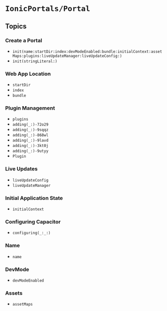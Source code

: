 # ``IonicPortals/Portal``

## Topics

### Create a Portal

- ``init(name:startDir:index:devModeEnabled:bundle:initialContext:assetMaps:plugins:liveUpdateManager:liveUpdateConfig:)``
- ``init(stringLiteral:)``

### Web App Location 

- ``startDir``
- ``index``
- ``bundle``

### Plugin Management

- ``plugins``
- ``adding(_:)-72o29``
- ``adding(_:)-9sqqz``
- ``adding(_:)-868wl``
- ``adding(_:)-9lavd``
- ``adding(_:)-3kt0j``
- ``adding(_:)-9utyy``
- ``Plugin``

### Live Updates

- ``liveUpdateConfig``
- ``liveUpdateManager``

### Initial Application State

- ``initialContext``

### Configuring Capacitor

- ``configuring(_:_:)``

### Name

- ``name``

### DevMode

- ``devModeEnabled``

### Assets

- ``assetMaps``
